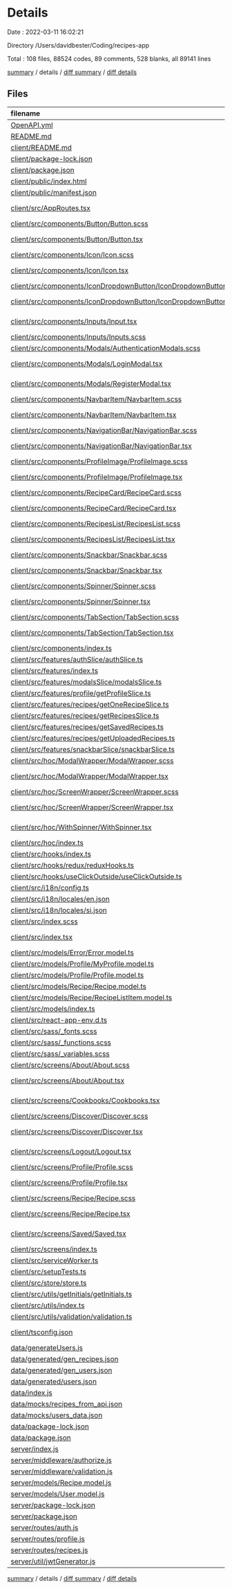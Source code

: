 # Details

Date : 2022-03-11 16:02:21

Directory /Users/davidbester/Coding/recipes-app

Total : 108 files,  88524 codes, 89 comments, 528 blanks, all 89141 lines

[summary](results.md) / details / [diff summary](diff.md) / [diff details](diff-details.md)

## Files
| filename | language | code | comment | blank | total |
| :--- | :--- | ---: | ---: | ---: | ---: |
| [OpenAPI.yml](/OpenAPI.yml) | YAML | 450 | 0 | 6 | 456 |
| [README.md](/README.md) | Markdown | 3 | 0 | 3 | 6 |
| [client/README.md](/client/README.md) | Markdown | 36 | 0 | 21 | 57 |
| [client/package-lock.json](/client/package-lock.json) | JSON | 28,683 | 0 | 1 | 28,684 |
| [client/package.json](/client/package.json) | JSON | 47 | 0 | 1 | 48 |
| [client/public/index.html](/client/public/index.html) | HTML | 20 | 23 | 1 | 44 |
| [client/public/manifest.json](/client/public/manifest.json) | JSON | 25 | 0 | 1 | 26 |
| [client/src/AppRoutes.tsx](/client/src/AppRoutes.tsx) | TypeScript React | 43 | 0 | 5 | 48 |
| [client/src/components/Button/Button.scss](/client/src/components/Button/Button.scss) | SCSS | 140 | 0 | 27 | 167 |
| [client/src/components/Button/Button.tsx](/client/src/components/Button/Button.tsx) | TypeScript React | 28 | 0 | 4 | 32 |
| [client/src/components/Icon/Icon.scss](/client/src/components/Icon/Icon.scss) | SCSS | 3 | 0 | 1 | 4 |
| [client/src/components/Icon/Icon.tsx](/client/src/components/Icon/Icon.tsx) | TypeScript React | 63 | 0 | 8 | 71 |
| [client/src/components/IconDropdownButton/IconDropdownButton.scss](/client/src/components/IconDropdownButton/IconDropdownButton.scss) | SCSS | 58 | 0 | 12 | 70 |
| [client/src/components/IconDropdownButton/IconDropdownButton.tsx](/client/src/components/IconDropdownButton/IconDropdownButton.tsx) | TypeScript React | 45 | 0 | 7 | 52 |
| [client/src/components/Inputs/Input.tsx](/client/src/components/Inputs/Input.tsx) | TypeScript React | 21 | 0 | 5 | 26 |
| [client/src/components/Inputs/Inputs.scss](/client/src/components/Inputs/Inputs.scss) | SCSS | 33 | 0 | 6 | 39 |
| [client/src/components/Modals/AuthenticationModals.scss](/client/src/components/Modals/AuthenticationModals.scss) | SCSS | 41 | 6 | 10 | 57 |
| [client/src/components/Modals/LoginModal.tsx](/client/src/components/Modals/LoginModal.tsx) | TypeScript React | 120 | 2 | 12 | 134 |
| [client/src/components/Modals/RegisterModal.tsx](/client/src/components/Modals/RegisterModal.tsx) | TypeScript React | 164 | 3 | 13 | 180 |
| [client/src/components/NavbarItem/NavbarItem.scss](/client/src/components/NavbarItem/NavbarItem.scss) | SCSS | 13 | 0 | 2 | 15 |
| [client/src/components/NavbarItem/NavbarItem.tsx](/client/src/components/NavbarItem/NavbarItem.tsx) | TypeScript React | 18 | 0 | 4 | 22 |
| [client/src/components/NavigationBar/NavigationBar.scss](/client/src/components/NavigationBar/NavigationBar.scss) | SCSS | 77 | 0 | 11 | 88 |
| [client/src/components/NavigationBar/NavigationBar.tsx](/client/src/components/NavigationBar/NavigationBar.tsx) | TypeScript React | 93 | 0 | 4 | 97 |
| [client/src/components/ProfileImage/ProfileImage.scss](/client/src/components/ProfileImage/ProfileImage.scss) | SCSS | 20 | 0 | 3 | 23 |
| [client/src/components/ProfileImage/ProfileImage.tsx](/client/src/components/ProfileImage/ProfileImage.tsx) | TypeScript React | 15 | 0 | 4 | 19 |
| [client/src/components/RecipeCard/RecipeCard.scss](/client/src/components/RecipeCard/RecipeCard.scss) | SCSS | 118 | 0 | 10 | 128 |
| [client/src/components/RecipeCard/RecipeCard.tsx](/client/src/components/RecipeCard/RecipeCard.tsx) | TypeScript React | 86 | 0 | 4 | 90 |
| [client/src/components/RecipesList/RecipesList.scss](/client/src/components/RecipesList/RecipesList.scss) | SCSS | 0 | 0 | 1 | 1 |
| [client/src/components/RecipesList/RecipesList.tsx](/client/src/components/RecipesList/RecipesList.tsx) | TypeScript React | 37 | 0 | 4 | 41 |
| [client/src/components/Snackbar/Snackbar.scss](/client/src/components/Snackbar/Snackbar.scss) | SCSS | 47 | 0 | 6 | 53 |
| [client/src/components/Snackbar/Snackbar.tsx](/client/src/components/Snackbar/Snackbar.tsx) | TypeScript React | 39 | 0 | 8 | 47 |
| [client/src/components/Spinner/Spinner.scss](/client/src/components/Spinner/Spinner.scss) | SCSS | 19 | 0 | 3 | 22 |
| [client/src/components/Spinner/Spinner.tsx](/client/src/components/Spinner/Spinner.tsx) | TypeScript React | 4 | 0 | 3 | 7 |
| [client/src/components/TabSection/TabSection.scss](/client/src/components/TabSection/TabSection.scss) | SCSS | 40 | 0 | 9 | 49 |
| [client/src/components/TabSection/TabSection.tsx](/client/src/components/TabSection/TabSection.tsx) | TypeScript React | 28 | 0 | 6 | 34 |
| [client/src/components/index.ts](/client/src/components/index.ts) | TypeScript | 16 | 0 | 1 | 17 |
| [client/src/features/authSlice/authSlice.ts](/client/src/features/authSlice/authSlice.ts) | TypeScript | 198 | 0 | 14 | 212 |
| [client/src/features/index.ts](/client/src/features/index.ts) | TypeScript | 42 | 0 | 2 | 44 |
| [client/src/features/modalsSlice/modalsSlice.ts](/client/src/features/modalsSlice/modalsSlice.ts) | TypeScript | 34 | 0 | 8 | 42 |
| [client/src/features/profile/getProfileSlice.ts](/client/src/features/profile/getProfileSlice.ts) | TypeScript | 61 | 0 | 7 | 68 |
| [client/src/features/recipes/getOneRecipeSlice.ts](/client/src/features/recipes/getOneRecipeSlice.ts) | TypeScript | 61 | 0 | 7 | 68 |
| [client/src/features/recipes/getRecipesSlice.ts](/client/src/features/recipes/getRecipesSlice.ts) | TypeScript | 60 | 0 | 7 | 67 |
| [client/src/features/recipes/getSavedRecipes.ts](/client/src/features/recipes/getSavedRecipes.ts) | TypeScript | 64 | 0 | 7 | 71 |
| [client/src/features/recipes/getUploadedRecipes.ts](/client/src/features/recipes/getUploadedRecipes.ts) | TypeScript | 64 | 0 | 7 | 71 |
| [client/src/features/snackbarSlice/snackbarSlice.ts](/client/src/features/snackbarSlice/snackbarSlice.ts) | TypeScript | 34 | 0 | 6 | 40 |
| [client/src/hoc/ModalWrapper/ModalWrapper.scss](/client/src/hoc/ModalWrapper/ModalWrapper.scss) | SCSS | 23 | 0 | 3 | 26 |
| [client/src/hoc/ModalWrapper/ModalWrapper.tsx](/client/src/hoc/ModalWrapper/ModalWrapper.tsx) | TypeScript React | 15 | 0 | 4 | 19 |
| [client/src/hoc/ScreenWrapper/ScreenWrapper.scss](/client/src/hoc/ScreenWrapper/ScreenWrapper.scss) | SCSS | 21 | 0 | 3 | 24 |
| [client/src/hoc/ScreenWrapper/ScreenWrapper.tsx](/client/src/hoc/ScreenWrapper/ScreenWrapper.tsx) | TypeScript React | 21 | 0 | 6 | 27 |
| [client/src/hoc/WithSpinner/WithSpinner.tsx](/client/src/hoc/WithSpinner/WithSpinner.tsx) | TypeScript React | 10 | 0 | 3 | 13 |
| [client/src/hoc/index.ts](/client/src/hoc/index.ts) | TypeScript | 3 | 0 | 1 | 4 |
| [client/src/hooks/index.ts](/client/src/hooks/index.ts) | TypeScript | 2 | 0 | 1 | 3 |
| [client/src/hooks/redux/reduxHooks.ts](/client/src/hooks/redux/reduxHooks.ts) | TypeScript | 4 | 1 | 2 | 7 |
| [client/src/hooks/useClickOutside/useClickOutside.ts](/client/src/hooks/useClickOutside/useClickOutside.ts) | TypeScript | 20 | 0 | 5 | 25 |
| [client/src/i18n/config.ts](/client/src/i18n/config.ts) | TypeScript | 18 | 0 | 4 | 22 |
| [client/src/i18n/locales/en.json](/client/src/i18n/locales/en.json) | JSON | 8 | 0 | 1 | 9 |
| [client/src/i18n/locales/si.json](/client/src/i18n/locales/si.json) | JSON | 8 | 0 | 1 | 9 |
| [client/src/index.scss](/client/src/index.scss) | SCSS | 17 | 0 | 2 | 19 |
| [client/src/index.tsx](/client/src/index.tsx) | TypeScript React | 21 | 3 | 3 | 27 |
| [client/src/models/Error/Error.model.ts](/client/src/models/Error/Error.model.ts) | TypeScript | 4 | 0 | 1 | 5 |
| [client/src/models/Profile/MyProfile.model.ts](/client/src/models/Profile/MyProfile.model.ts) | TypeScript | 1 | 0 | 1 | 2 |
| [client/src/models/Profile/Profile.model.ts](/client/src/models/Profile/Profile.model.ts) | TypeScript | 7 | 0 | 1 | 8 |
| [client/src/models/Recipe/Recipe.model.ts](/client/src/models/Recipe/Recipe.model.ts) | TypeScript | 5 | 0 | 1 | 6 |
| [client/src/models/Recipe/RecipeListItem.model.ts](/client/src/models/Recipe/RecipeListItem.model.ts) | TypeScript | 11 | 0 | 1 | 12 |
| [client/src/models/index.ts](/client/src/models/index.ts) | TypeScript | 2 | 0 | 1 | 3 |
| [client/src/react-app-env.d.ts](/client/src/react-app-env.d.ts) | TypeScript | 0 | 1 | 1 | 2 |
| [client/src/sass/_fonts.scss](/client/src/sass/_fonts.scss) | SCSS | 84 | 0 | 14 | 98 |
| [client/src/sass/_functions.scss](/client/src/sass/_functions.scss) | SCSS | 0 | 0 | 1 | 1 |
| [client/src/sass/_variables.scss](/client/src/sass/_variables.scss) | SCSS | 49 | 6 | 6 | 61 |
| [client/src/screens/About/About.scss](/client/src/screens/About/About.scss) | SCSS | 4 | 0 | 1 | 5 |
| [client/src/screens/About/About.tsx](/client/src/screens/About/About.tsx) | TypeScript React | 12 | 0 | 3 | 15 |
| [client/src/screens/Cookbooks/Cookbooks.tsx](/client/src/screens/Cookbooks/Cookbooks.tsx) | TypeScript React | 6 | 0 | 3 | 9 |
| [client/src/screens/Discover/Discover.scss](/client/src/screens/Discover/Discover.scss) | SCSS | 14 | 0 | 3 | 17 |
| [client/src/screens/Discover/Discover.tsx](/client/src/screens/Discover/Discover.tsx) | TypeScript React | 34 | 0 | 6 | 40 |
| [client/src/screens/Logout/Logout.tsx](/client/src/screens/Logout/Logout.tsx) | TypeScript React | 12 | 0 | 5 | 17 |
| [client/src/screens/Profile/Profile.scss](/client/src/screens/Profile/Profile.scss) | SCSS | 37 | 0 | 8 | 45 |
| [client/src/screens/Profile/Profile.tsx](/client/src/screens/Profile/Profile.tsx) | TypeScript React | 131 | 3 | 11 | 145 |
| [client/src/screens/Recipe/Recipe.scss](/client/src/screens/Recipe/Recipe.scss) | SCSS | 0 | 0 | 3 | 3 |
| [client/src/screens/Recipe/Recipe.tsx](/client/src/screens/Recipe/Recipe.tsx) | TypeScript React | 34 | 0 | 6 | 40 |
| [client/src/screens/Saved/Saved.tsx](/client/src/screens/Saved/Saved.tsx) | TypeScript React | 6 | 0 | 3 | 9 |
| [client/src/screens/index.ts](/client/src/screens/index.ts) | TypeScript | 7 | 0 | 1 | 8 |
| [client/src/serviceWorker.ts](/client/src/serviceWorker.ts) | TypeScript | 102 | 31 | 14 | 147 |
| [client/src/setupTests.ts](/client/src/setupTests.ts) | TypeScript | 1 | 4 | 1 | 6 |
| [client/src/store/store.ts](/client/src/store/store.ts) | TypeScript | 31 | 0 | 3 | 34 |
| [client/src/utils/getInitials/getInitials.ts](/client/src/utils/getInitials/getInitials.ts) | TypeScript | 11 | 0 | 2 | 13 |
| [client/src/utils/index.ts](/client/src/utils/index.ts) | TypeScript | 2 | 0 | 1 | 3 |
| [client/src/utils/validation/validation.ts](/client/src/utils/validation/validation.ts) | TypeScript | 3 | 0 | 2 | 5 |
| [client/tsconfig.json](/client/tsconfig.json) | JSON with Comments | 21 | 0 | 1 | 22 |
| [data/generateUsers.js](/data/generateUsers.js) | JavaScript | 48 | 0 | 8 | 56 |
| [data/generated/gen_recipes.json](/data/generated/gen_recipes.json) | JSON | 1 | 0 | 0 | 1 |
| [data/generated/gen_users.json](/data/generated/gen_users.json) | JSON | 1 | 0 | 0 | 1 |
| [data/generated/users.json](/data/generated/users.json) | JSON | 166 | 0 | 0 | 166 |
| [data/index.js](/data/index.js) | JavaScript | 33 | 0 | 6 | 39 |
| [data/mocks/recipes_from_api.json](/data/mocks/recipes_from_api.json) | JSON | 48,498 | 0 | 1 | 48,499 |
| [data/mocks/users_data.json](/data/mocks/users_data.json) | JSON | 553 | 0 | 1 | 554 |
| [data/package-lock.json](/data/package-lock.json) | JSON | 1,021 | 0 | 1 | 1,022 |
| [data/package.json](/data/package.json) | JSON | 18 | 0 | 1 | 19 |
| [server/index.js](/server/index.js) | JavaScript | 20 | 5 | 6 | 31 |
| [server/middleware/authorize.js](/server/middleware/authorize.js) | JavaScript | 20 | 0 | 2 | 22 |
| [server/middleware/validation.js](/server/middleware/validation.js) | JavaScript | 32 | 0 | 4 | 36 |
| [server/models/Recipe.model.js](/server/models/Recipe.model.js) | JavaScript | 50 | 0 | 3 | 53 |
| [server/models/User.model.js](/server/models/User.model.js) | JavaScript | 11 | 0 | 3 | 14 |
| [server/package-lock.json](/server/package-lock.json) | JSON | 5,622 | 0 | 1 | 5,623 |
| [server/package.json](/server/package.json) | JSON | 31 | 0 | 1 | 32 |
| [server/routes/auth.js](/server/routes/auth.js) | JavaScript | 88 | 1 | 22 | 111 |
| [server/routes/profile.js](/server/routes/profile.js) | JavaScript | 120 | 0 | 19 | 139 |
| [server/routes/recipes.js](/server/routes/recipes.js) | JavaScript | 49 | 0 | 10 | 59 |
| [server/util/jwtGenerator.js](/server/util/jwtGenerator.js) | JavaScript | 9 | 0 | 3 | 12 |

[summary](results.md) / details / [diff summary](diff.md) / [diff details](diff-details.md)
